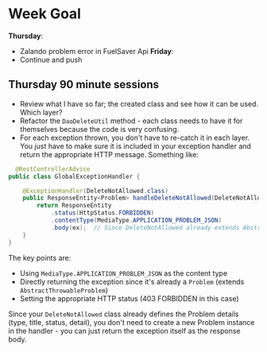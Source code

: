 # Week Goal 
**Thursday**:
- Zalando problem error in FuelSaver Api
**Friday**:
- Continue and push

## Thursday 90 minute sessions
- Review what I have so far; the created class and see how it can be used. Which layer? 
- Refactor the `DaoDeleteUtil` method - each class needs to have it for themselves because the code is very confusing. 
- For each exception thrown, you don't have to re-catch it in each layer. You just have to make sure it is included in your exception handler and return the appropriate HTTP message. Something like: 
```java
  @RestControllerAdvice
public class GlobalExceptionHandler {

    @ExceptionHandler(DeleteNotAllowed.class)
    public ResponseEntity<Problem> handleDeleteNotAllowed(DeleteNotAllowed ex) {
        return ResponseEntity
            .status(HttpStatus.FORBIDDEN)
            .contentType(MediaType.APPLICATION_PROBLEM_JSON)
            .body(ex);  // Since DeleteNotAllowed already extends AbstractThrowableProblem
    }
}
```
The key points are:

- Using `MediaType.APPLICATION_PROBLEM_JSON` as the content type
- Directly returning the exception since it's already a `Problem` (extends `AbstractThrowableProblem`)
- Setting the appropriate HTTP status (403 FORBIDDEN in this case)

Since your `DeleteNotAllowed` class already defines the Problem details (type, title, status, detail), you don't need to create a new Problem instance in the handler - you can just return the exception itself as the response body.